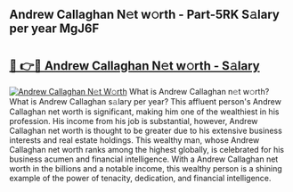 ## Andrew Callaghan N𝚎t w𝚘rth - Part-5RK S𝚊lary per year MgJ6F

# <h2><a href="http://gc04by.nevu.top/?p=Andrew+Callaghan">🔗 👉🔴 Andrew Callaghan N𝚎t w𝚘rth - S𝚊lary</a></h2>

[![Andrew Callaghan N𝚎t W𝚘rth](https://i.imgur.com/Oavwk0R.jpeg)](http://gc04by.nevu.top/?p=Andrew+Callaghan)
What is Andrew Callaghan n𝚎t w𝚘rth? What is Andrew Callaghan s𝚊lary per year?
This affluent person's Andrew Callaghan net worth is significant, making him one of the wealthiest in his profession. His income from his job is substantial, however, Andrew Callaghan net worth is thought to be greater due to his extensive business interests and real estate holdings. This wealthy man, whose Andrew Callaghan net worth ranks among the highest globally, is celebrated for his business acumen and financial intelligence. With a Andrew Callaghan net worth in the billions and a notable income, this wealthy person is a shining example of the power of tenacity, dedication, and financial intelligence.
